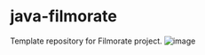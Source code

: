 # java-filmorate
Template repository for Filmorate project.
![image](https://github.com/Ernalti/javafilmrate-2/assets/126362213/fa2b9246-6673-4c06-b544-7f4f0d31b8b2)



